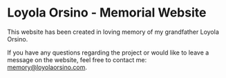 # Loyola Orsino - Memorial Website

This website has been created in loving memory of my grandfather Loyola Orsino.

If you have any questions regarding the project or would like to leave a message on the website, feel free to contact me: memory@loyolaorsino.com.

